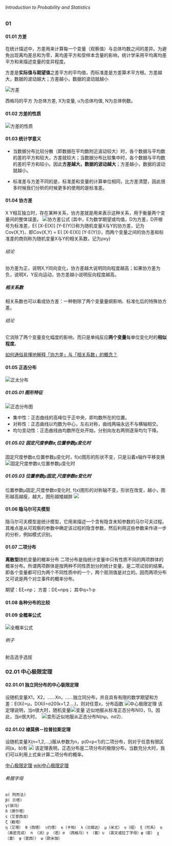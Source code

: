 ###### Introduction to Probability and Statistics

### 01
#### 01.01 方差
在统计描述中，方差用来计算每一个变量（观察值）与总体均数之间的差异。为避免出现离均差总和为零，离均差平方和受样本含量的影响，统计学采用平均离均差平方和来描述变量的变异程度。

方差是**实际值与期望值**之差平方的平均值，而标准差是方差算术平方根。方差越大，数据的波动越大；方差越小，数据的波动就越小

![方差](https://gss2.bdstatic.com/9fo3dSag_xI4khGkpoWK1HF6hhy/baike/s%3D113/sign=c388d5738013632711edc632a28ea056/023b5bb5c9ea15cee484a9a6bc003af33a87b233.jpg)

西格玛的平方 为总体方差, X为变量, u为总体均值, N为总体例数。
#### 01.02 方差的性质
![方差的性质](https://i.imgur.com/UXU6Swd.png)

#### 01.03 统计学意义

- 当数据分布比较分散（即数据在平均数附近波动较大）时，各个数据与平均数的差的平方和较大，方差就较大；当数据分布比较集中时，各个数据与平均数的差的平方和较小。因此**方差越大，数据的波动越大**；方差越小，数据的波动就越小。

- 标准差与方差不同的是，标准差和变量的计算单位相同，比方差清楚，因此很多时候我们分析的时候更多的使用的是标准差。

#### 01.04 协方差
X Y相互独立时，存在某种关系，协方差就是用来表示这种关系，用于衡量两个变量间的整体误差。
![协方差公式](http://img.my.csdn.net/uploads/201211/21/1353513364_9506.png)
(其中，E为数学期望或均值，D为方差，D开根号为标准差，E{ [X-E(X)] [Y-E(Y)]}称为随机变量X与Y的协方差，记为Cov(X,Y)，即Cov(X,Y) = E{ [X-E(X)] [Y-E(Y)]}，而两个变量之间的协方差和标准差的商则称为随机变量X与Y的相关系数，记为ρxy)

###### 结论
协方差为正，说明X,Y同向变化，协方差越大说明同向程度越高；如果协方差为负，说明X，Y反向运动，协方差越小说明反向程度越高。

##### 相关系数
相关系数也可以看成协方差：一种剔除了两个变量量纲影响、标准化后的特殊协方差。

###### 结论
它消除了两个变量变化幅度的影响，而只是单纯反应**两个变量**每单位变化时的**相似程度**。

[如何通俗易懂地解释「协方差」与「相关系数」的概念？](https://www.zhihu.com/question/20852004)


#### 01.05 正态分布
![正太分布](https://gss2.bdstatic.com/9fo3dSag_xI4khGkpoWK1HF6hhy/baike/w%3D268/sign=91b83dc8b2119313c743f8b65d390c10/4ec2d5628535e5dd25ea56d576c6a7efcf1b62f2.jpg)
##### 01.05.01 图形特征
![正态分布图](https://gss0.bdstatic.com/94o3dSag_xI4khGkpoWK1HF6hhy/baike/c0%3Dbaike150%2C5%2C5%2C150%2C50/sign=884edb64b63eb13550cabfe9c777c3b6/a5c27d1ed21b0ef413916fd2d7c451da80cb3ec4.jpg)
- 集中性：正态曲线的高峰位于正中央，即均数所在的位置。
- 对称性：正态曲线以均数为中心，左右对称，曲线两端永远不与横轴相交。
- 均匀变动性：正态曲线由均数所在处开始，分别向左右两侧逐渐均匀下降。

##### 01.05.02 固定尺度参数σ,位置参数μ变化时
固定尺度参数σ,位置参数μ变化时，f(x)图形的形状不变，只是沿着x轴作平移变换
![固定尺度参数σ,位置参数μ变化时](http://img.my.csdn.net/uploads/201212/18/1355793255_6746.jpg)

##### 01.05.03 位置参数μ固定,尺度参数σ变化时
位置参数μ固定,尺度参数σ变化时, f(x)图形的对称轴不变，形状在改变，越小，图形越高越瘦，越大，图形越矮越胖
![](http://img.my.csdn.net/uploads/201212/18/1355793440_3003.jpg)

#### 01.06 隐马尔可夫模型
隐马尔可夫模型是统计模型，它用来描述一个含有隐含未知参数的马尔可夫过程。其难点是从可观察的参数中确定该过程的隐含参数，然后利用这些参数来作进一步的分析，例如模式识别。

#### 01.07 二项分布
**离散型**随机变量的概率分布
二项分布是指统计变量中只有性质不同的两项群体的概率分布。所谓两项群体是按两种不同性质划分的统计变量，是二项试验的结果。即各个变量都可归为两个不同性质中的一个，两个观测值是对立的。因而两项分布又可说是两个对立事件的概率分布。

期望：Eξ=np；
方差：Dξ=npq；
其中q=1-p

#### 01.08 各种分布的比较

#### 01.09 全概率公式
![全概率公式](https://i.imgur.com/lFpdB5j.png)

###### 例子
射击选手选拔

### 02.01 中心极限定理
#### 02.01.01 独立同分布的中心极限定理
设随机变量X1，X2，......Xn，......独立同分布，并且具有有限的数学期望和方差：E(Xi)=μ，D(Xi)=σ20(k=1,2....)，则对任意x，分布函数
![中心极限定理](https://gss3.bdstatic.com/7Po3dSag_xI4khGkpoWK1HF6hhy/baike/s%3D448/sign=559d641a11d5ad6eaef965eeb9ca39a3/aec379310a55b3196c42ddab49a98226cefc17b0.jpg)
该定理说明，当n很大时，随机变量![变量](https://gss2.bdstatic.com/-fo3dSag_xI4khGkpoWK1HF6hhy/baike/s%3D126/sign=81f78d20114c510faac4e61856582528/77094b36acaf2edda57f1a01861001e93801934f.jpg) 近似地服从标准正态分布N(0，1)。因此，当n很大时，  ![变形](https://gss0.bdstatic.com/-4o3dSag_xI4khGkpoWK1HF6hhy/baike/s%3D146/sign=be5e9e3d5d2c11dfdad1bb2755266255/d62a6059252dd42af4b35875093b5bb5c8eab8b2.jpg)近似地服从正态分布N(nμ，nσ2)．


#### 02.01.02 棣莫佛－拉普拉斯定理
设随机变量X(n=1,2,...,)服从参数为n，p(0<p<1)的二项分布，则对于任意有限区间(a，b)有
![](https://gss3.bdstatic.com/-Po3dSag_xI4khGkpoWK1HF6hhy/baike/s%3D324/sign=9859d880d7c451daf2f60ae982fc52a5/8326cffc1e178a823a8d3f7efc03738da877e8bf.jpg)
该定理表明，正态分布是二项分布的极限分布，当数充分大时，我们可以利用上式来计算二项分布的概率。

[中心极限定理](https://baike.baidu.com/item/%E4%B8%AD%E5%BF%83%E6%9E%81%E9%99%90%E5%AE%9A%E7%90%86/829451?fr=aladdin "中心极限定理")
[wiki中心极限定理](http://wiki.mbalib.com/wiki/%E4%B8%AD%E5%BF%83%E6%9E%81%E9%99%90%E5%AE%9A%E7%90%86 "wiki中心极限定理")


###### 希腊字母
```
α( 阿而法) 
β( 贝塔) 
γ(伽马） 
δ（德尔塔） 
ε（艾普西龙） 
ζ（截塔） 
η（艾塔） θ（西塔） ι约塔） κ（卡帕） λ（兰姆达） μ（米尤） ν（纽） ξ（可系） ο（奥密克戎） π （派）ρ （若）σ （西格马）τ （套）υ （英文或拉丁字母）φ（斐） χ（喜） ψ（普西）） ω（欧米伽）
```
